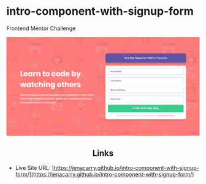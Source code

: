# intro-component-with-signup-form

Frontend Mentor Challenge

<div align="center">

![](assets/images/page.png)

</div>

<h2 align="center">Links</h2>

<!-- - Solution URL: [Intro component with sign up form | Frontend Mentor](Em breve) -->
- Live Site URL: [https://jenacarry.github.io/intro-component-with-signup-form/](https://jenacarry.github.io/intro-component-with-signup-form/)